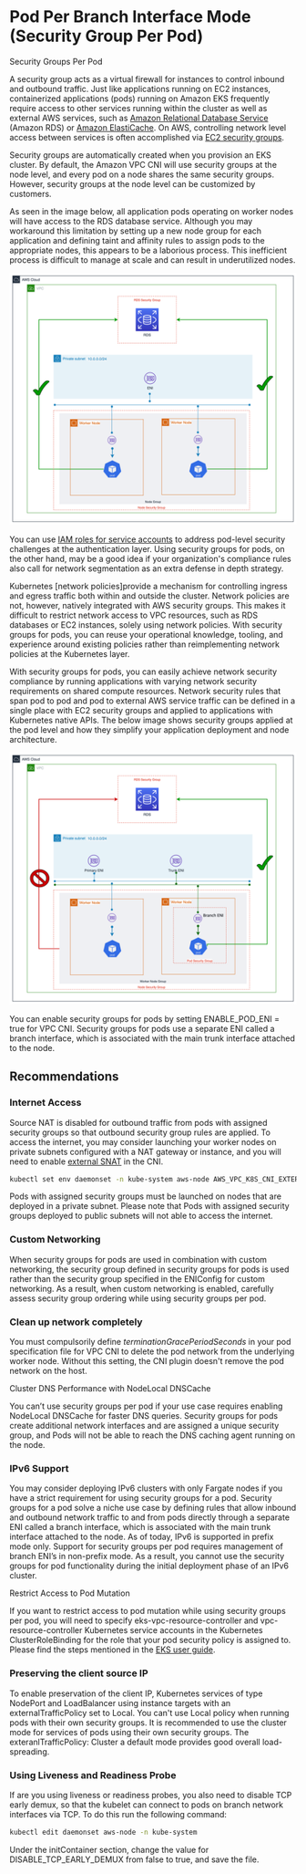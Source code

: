 # Pod Per Branch Interface Mode (Security Group Per Pod)

Security Groups Per Pod

A security group acts as a virtual firewall for instances to control inbound and outbound traffic. Just like applications running on EC2 instances, containerized applications (pods) running on Amazon EKS frequently require access to other services running within the cluster as well as external AWS services, such as [Amazon Relational Database Service](https://aws.amazon.com/rds/) (Amazon RDS) or [Amazon ElastiCache](https://aws.amazon.com/elasticache/). On AWS, controlling network level access between services is often accomplished via [EC2 security groups](https://docs.aws.amazon.com/vpc/latest/userguide/VPC_SecurityGroups.html).

Security groups are automatically created when you provision an EKS cluster. By default, the Amazon VPC CNI will use security groups at the node level, and every pod on a node shares the same security groups. However, security groups at the node level can be customized by customers.

As seen in the image below, all application pods operating on worker nodes will have access to the RDS database service. Although you may workaround this limitation by setting up a new node group for each application and defining taint and affinity rules to assign pods to the appropriate nodes, this appears to be a laborious process. This inefficient process is difficult to manage at scale and can result in underutilized nodes.

![sgp1](../images/sgp1.png)

You can use [IAM roles for service accounts](https://docs.aws.amazon.com/eks/latest/userguide/iam-roles-for-service-accounts.html)  to address pod-level security challenges at the authentication layer. Using security groups for pods, on the other hand, may be a good idea if your organization's compliance rules also call for network segmentation as an extra defense in depth strategy.

Kubernetes [network policies]provide a mechanism for controlling ingress and egress traffic both within and outside the cluster. Network policies are not, however, natively integrated with AWS security groups. This makes it difficult to restrict network access to VPC resources, such as RDS databases or EC2 instances, solely using network policies. With security groups for pods, you can reuse your operational knowledge, tooling, and experience around existing policies rather than reimplementing network policies at the Kubernetes layer.

With security groups for pods, you can easily achieve network security compliance by running applications with varying network security requirements on shared compute resources. Network security rules that span pod to pod and pod to external AWS service traffic can be defined in a single place with EC2 security groups and applied to applications with Kubernetes native APIs. The below image shows security groups applied at the pod level and how they simplify your application deployment and node architecture.

![sgp2](../images/sgp2.png)

You can enable security groups for pods by setting ENABLE_POD_ENI = true for VPC CNI. Security groups for pods use a separate ENI called a branch interface, which is associated with the main trunk interface attached to the node.

## Recommendations

### Internet Access

Source NAT is disabled for outbound traffic from pods with assigned security groups so that outbound security group rules are applied.  To access the internet, you may consider launching your worker nodes on private subnets configured with a NAT gateway or instance, and you will need to enable [external SNAT](https://docs.aws.amazon.com/eks/latest/userguide/external-snat.html) in the CNI.

```bash
kubectl set env daemonset -n kube-system aws-node AWS_VPC_K8S_CNI_EXTERNALSNAT=true
```

Pods with assigned security groups must be launched on nodes that are deployed in a private subnet. Please note that Pods with assigned security groups deployed to public subnets will not able to access the internet.

### Custom Networking

When security groups for pods are used in combination with custom networking, the security group defined in security groups for pods is used rather than the security group specified in the ENIConfig for custom networking. As a result, when custom networking is enabled, carefully assess security group ordering while using security groups per pod.

### Clean up network completely

You must compulsorily define *terminationGracePeriodSeconds* in your pod specification file for VPC CNI to delete the pod network from the underlying worker node. Without this setting, the CNI plugin doesn't remove the pod network on the host. 

Cluster DNS Performance with NodeLocal DNSCache

You can’t use security groups per pod if your use case requires enabling NodeLocal DNSCache for faster DNS queries. Security groups for pods create additional network interfaces and are assigned a unique security group, and Pods will not be able to reach the DNS caching agent running on the node.

### IPv6 Support

You may consider deploying IPv6 clusters with only Fargate nodes if you have a strict requirement for using security groups for a pod. Security groups for a pod solve a niche use case by defining rules that allow inbound and outbound network traffic to and from pods directly through a separate ENI called a branch interface, which is associated with the main trunk interface attached to the node. As of today, IPv6 is supported in prefix mode only. Support for security groups per pod requires management of branch ENI’s in non-prefix mode. As a result, you cannot use the security groups for pod functionality during the initial deployment phase of an IPv6 cluster. 

Restrict Access to Pod Mutation

If you want to restrict access to pod mutation while using security groups per pod, you will need to specify eks-vpc-resource-controller and vpc-resource-controller Kubernetes service accounts in the Kubernetes ClusterRoleBinding for the role that your pod security policy is assigned to. Please find the steps mentioned in the [EKS user guide](https://docs.aws.amazon.com/eks/latest/userguide/security-groups-for-pods.html).  

### Preserving the client source IP

To enable preservation of the client IP, Kubernetes services of type NodePort and LoadBalancer using instance targets with an externalTrafficPolicy set to Local. You can't use Local policy when running pods with their own security groups. It is recommended to use the cluster mode for services of pods using their own security groups. The exteranlTrafficPolicy: Cluster a default mode provides good overall load-spreading.

### Using Liveness and Readiness Probe

If are you using liveness or readiness probes, you also need to disable TCP early demux, so that the kubelet can connect to pods on branch network interfaces via TCP. To do this run the following command:

```sh
kubectl edit daemonset aws-node -n kube-system
```

Under the initContainer section, change the value for DISABLE_TCP_EARLY_DEMUX from false to true, and save the file.
